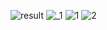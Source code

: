 ![result](https://user-images.githubusercontent.com/76009919/178361085-76a226fb-f637-418f-8d7e-002c5daa3e25.png)
![_1](https://user-images.githubusercontent.com/76009919/178361043-247cfeaf-0da7-41cf-b2b1-d53b4088aa47.png)
![1](https://user-images.githubusercontent.com/76009919/178361067-f6eb7b4b-5b9a-40dc-89e2-382d7501651e.png)
![2](https://user-images.githubusercontent.com/76009919/178361075-f59797da-faa1-4a86-b887-ccff1b1e7ef6.png)
